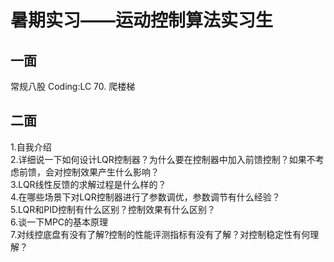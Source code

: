 # 暑期实习——运动控制算法实习生
## 一面
常规八股
Coding:LC 70. 爬楼梯

## 二面
1.自我介绍<br>
2.详细说一下如何设计LQR控制器？为什么要在控制器中加入前馈控制？如果不考虑前馈，会对控制效果产生什么影响？<br>
3.LQR线性反馈的求解过程是什么样的？<br>
4.在哪些场景下对LQR控制器进行了参数调优，参数调节有什么经验？<br>
5.LQR和PID控制有什么区别？控制效果有什么区别？<br>
6.谈一下MPC的基本原理<br>
7.对线控底盘有没有了解?控制的性能评测指标有没有了解？对控制稳定性有何理解？<br>